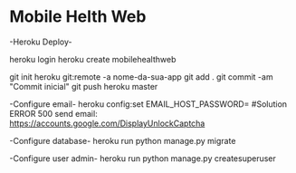 # Mobile Helth Web

-Heroku Deploy-

heroku login
heroku create mobilehealthweb

git init
heroku git:remote -a nome-da-sua-app
git add .
git commit -am "Commit inicial"
git push heroku master

-Configure email-
heroku config:set EMAIL_HOST_PASSWORD=<password email>
#Solution ERROR 500 send email: https://accounts.google.com/DisplayUnlockCaptcha

-Configure database-
heroku run python manage.py migrate

-Configure user admin-
heroku run python manage.py createsuperuser
